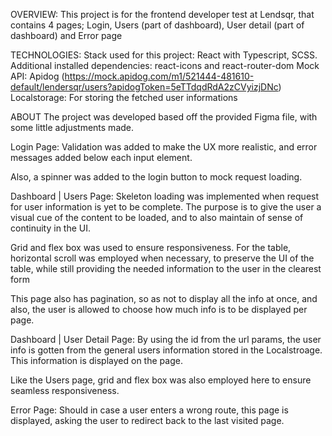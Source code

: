 OVERVIEW:
This project is for the frontend developer test at Lendsqr, that contains 4 pages; Login, Users (part of dashboard), User detail (part of dashboard) and Error page

TECHNOLOGIES:
Stack used for this project: React with Typescript, SCSS.
Additional installed dependencies: react-icons and react-router-dom
Mock API: Apidog (https://mock.apidog.com/m1/521444-481610-default/lendersqr/users?apidogToken=5eTTdqdRdA2zCVyizjDNc)
Localstorage: For storing the fetched user informations

ABOUT
The project was developed based off the provided Figma file, with some little adjustments made.

Login Page:
Validation was added to make the UX more realistic, and error messages added below each input element.

Also, a spinner was added to the login button to mock request loading.

Dashboard | Users Page:
Skeleton loading was implemented when request for user information is yet to be complete. The purpose is to give the user a visual cue of the content to be loaded, and to also maintain of sense of continuity in the UI.

Grid and flex box was used to ensure responsiveness. For the table, horizontal scroll was employed when necessary, to preserve the UI of the table, while still providing the needed information to the user in the clearest form

This page also has pagination, so as not to display all the info at once, and also, the user is allowed to choose how much info is to be displayed per page.

Dashboard | User Detail Page:
By using the id from the url params, the user info is gotten from the general users information stored in the Localstroage. This information is displayed on the page.

Like the Users page, grid and flex box was also employed here to ensure seamless responsiveness.

Error Page:
Should in case a user enters a wrong route, this page is displayed, asking the user to redirect back to the last visited page.
